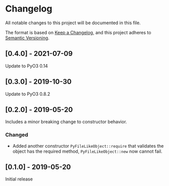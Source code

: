# Changelog
All notable changes to this project will be documented in this file.

The format is based on [Keep a Changelog](https://keepachangelog.com/en/1.0.0/),
and this project adheres to [Semantic Versioning](https://semver.org/spec/v2.0.0.html).

## [0.4.0] - 2021-07-09

Update to PyO3 0.14

## [0.3.0] - 2019-10-30

Update to PyO3 0.8.2

## [0.2.0] - 2019-05-20

Includes a minor breaking change to constructor behavior.

### Changed
- Added another constructor `PyFileLikeObject::require` that validates the object has the required method,
 `PyFileLikeObject::new` now cannot fail.

## [0.1.0] - 2019-05-20

Initial release
